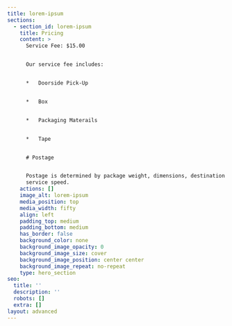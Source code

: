 ```yaml
---
title: lorem-ipsum
sections:
  - section_id: lorem-ipsum
    title: Pricing
    content: >
      Service Fee: $15.00


      Our service fee includes:


      *   Doorside Pick-Up


      *   Box


      *   Packaging Materails


      *   Tape


      # Postage


      Postage is determined by package weight, dimensions, destination and
      service speed.
    actions: []
    image_alt: lorem-ipsum
    media_position: top
    media_width: fifty
    align: left
    padding_top: medium
    padding_bottom: medium
    has_border: false
    background_color: none
    background_image_opacity: 0
    background_image_size: cover
    background_image_position: center center
    background_image_repeat: no-repeat
    type: hero_section
seo:
  title: ''
  description: ''
  robots: []
  extra: []
layout: advanced
---
```

